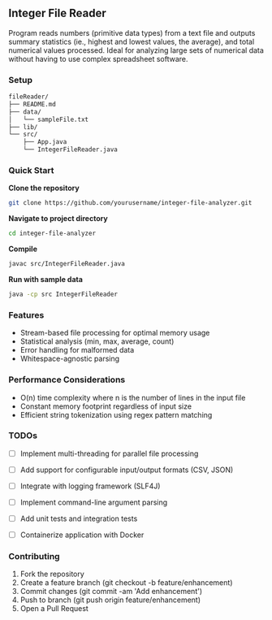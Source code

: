 ## Integer File Reader

Program reads numbers (primitive data types) from a text file and outputs summary statistics (ie., highest and lowest values, the average), and total numerical values processed. Ideal for analyzing large sets of numerical data without having to use complex spreadsheet software.

### Setup

```bash
fileReader/
├── README.md
├── data/
│   └── sampleFile.txt
├── lib/
└── src/
    ├── App.java
    └── IntegerFileReader.java
```

### Quick Start

**Clone the repository**
```bash
git clone https://github.com/yourusername/integer-file-analyzer.git
```

**Navigate to project directory**
```bash
cd integer-file-analyzer
```

**Compile**
```bash
javac src/IntegerFileReader.java
```

**Run with sample data**
```bash
java -cp src IntegerFileReader
```

### Features

- Stream-based file processing for optimal memory usage
- Statistical analysis (min, max, average, count)
- Error handling for malformed data
- Whitespace-agnostic parsing


### Performance Considerations

- O(n) time complexity where n is the number of lines in the input file
- Constant memory footprint regardless of input size
- Efficient string tokenization using regex pattern matching

### TODOs

- [ ] Implement multi-threading for parallel file processing
- [ ] Add support for configurable input/output formats (CSV, JSON)
- [ ] Integrate with logging framework (SLF4J)
- [ ] Implement command-line argument parsing
- [ ] Add unit tests and integration tests
- [ ] Containerize application with Docker


### Contributing

1. Fork the repository
2. Create a feature branch (git checkout -b feature/enhancement)
3. Commit changes (git commit -am 'Add enhancement')
4. Push to branch (git push origin feature/enhancement)
5. Open a Pull Request